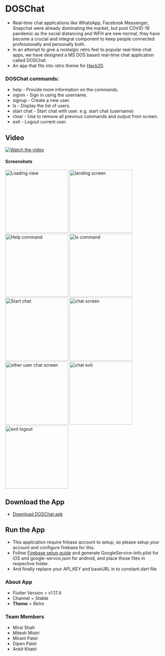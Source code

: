 # DOSChat 
* Real-time chat applications like WhatsApp, Facebook Messenger, Snapchat were already dominating the market, but post COVID-19 pandemic as the social distancing and WFH are new normal, they have become a crucial and integral component to keep people connected professionally and personally both. 
* In an attempt to give a nostalgic retro feel to popular real-time chat apps, we have designed a MS DOS based real-time chat application called DOSChat. 
* An app that fits into retro theme for [Hack20](https://flutterhackathon.com/).

### DOSChat commands:
* help - Provide more information on the commands.
* signin - Sign in using the username.
* signup - Create a new user.
* ls - Display the list of users.
* start chat - Start chat with user. e.g. start chat (username)
* clear - Use to remove all previous commands and output from screen.
* exit - Logout current user.

## Video
[![Watch the video](https://i.imgur.com/vKb2F1B.png)](https://www.youtube.com/watch?v=0-XDcH7TDQI) 

#### Screenshots
<img width="200" alt="Loading view" src="https://github.com/miralshahvolansys/DOSChat/raw/master/screenshots/Loading.png"> <img width="200" alt="landing screen" src="https://github.com/miralshahvolansys/DOSChat/raw/master/screenshots/command-withoutlogin.png"> <img width="200" alt="Help command" src="https://github.com/miralshahvolansys/DOSChat/raw/master/screenshots/Help command.png"> <img width="200" alt="ls command" src="https://github.com/miralshahvolansys/DOSChat/raw/master/screenshots/ls.png"> <img width="200" alt="Start chat" src="https://github.com/miralshahvolansys/DOSChat/raw/master/screenshots/start_chat.png"> <img width="200" alt="chat screen" src="https://github.com/miralshahvolansys/DOSChat/raw/master/screenshots/chat-screen.png"> <img width="200" alt="other user chat screen" src="https://github.com/miralshahvolansys/DOSChat/raw/master/screenshots/other_user_chat.png"> <img width="200" alt="chat exit" src="https://github.com/miralshahvolansys/DOSChat/raw/master/screenshots/chat exit.png"> <img width="200" alt="exit logout" src="https://github.com/miralshahvolansys/DOSChat/raw/master/screenshots/Exit command.png">

## Download the App
* [Download DOSChat.apk](https://drive.google.com/file/d/1slTJr3XOruD7bHehRZct5BPzpzeUU5xv/view?usp=sharing)

## Run the App
* This application require firbase account to setup, so please setup your account and configure firebase for this.
* Follow [Firebase setup guide](https://firebase.google.com/docs/flutter/setup?platform=ios) and generate GoogleService-Info.plist for iOS and google-servce.json for android, and place those files in respective folder.
* And finally replace your API_KEY and baseURL in to constant.dart file

### About App
* Flutter Version = v1.17.4
* Channel = Stable
* **Theme** = *Retro*

### Team Members
* Miral Shah
* Mitesh Mistri
* Mirant Patel
* Dipen Patel
* Ankit Khatri
